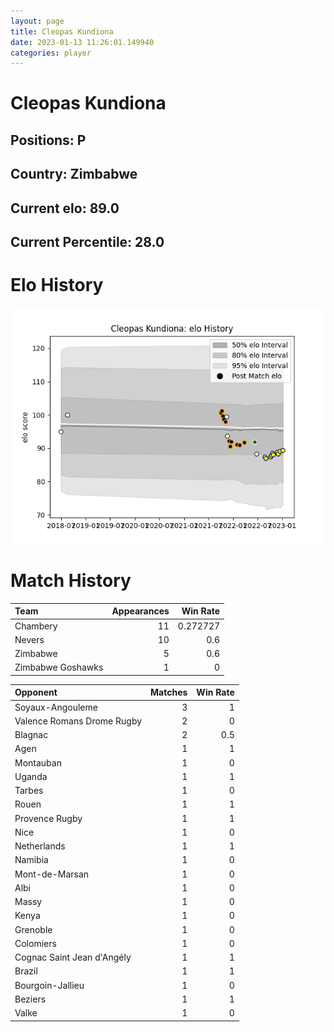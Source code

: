 ```yaml
---  
layout: page  
title: Cleopas Kundiona  
date: 2023-01-13 11:26:01.149940  
categories: player  
---
```

# Cleopas Kundiona

## Positions: P

## Country: Zimbabwe

## Current elo: 89.0

## Current Percentile: 28.0

# Elo History


![elo history](history_CleopasKundiona.png)
# Match History


| Team              |   Appearances |   Win Rate |
|:------------------|--------------:|-----------:|
| Chambery          |            11 |   0.272727 |
| Nevers            |            10 |   0.6      |
| Zimbabwe          |             5 |   0.6      |
| Zimbabwe Goshawks |             1 |   0        |

| Opponent                   |   Matches |   Win Rate |
|:---------------------------|----------:|-----------:|
| Soyaux-Angouleme           |         3 |        1   |
| Valence Romans Drome Rugby |         2 |        0   |
| Blagnac                    |         2 |        0.5 |
| Agen                       |         1 |        1   |
| Montauban                  |         1 |        0   |
| Uganda                     |         1 |        1   |
| Tarbes                     |         1 |        0   |
| Rouen                      |         1 |        1   |
| Provence Rugby             |         1 |        1   |
| Nice                       |         1 |        0   |
| Netherlands                |         1 |        1   |
| Namibia                    |         1 |        0   |
| Mont-de-Marsan             |         1 |        0   |
| Albi                       |         1 |        0   |
| Massy                      |         1 |        0   |
| Kenya                      |         1 |        0   |
| Grenoble                   |         1 |        0   |
| Colomiers                  |         1 |        0   |
| Cognac Saint Jean d'Angély |         1 |        1   |
| Brazil                     |         1 |        1   |
| Bourgoin-Jallieu           |         1 |        0   |
| Beziers                    |         1 |        1   |
| Valke                      |         1 |        0   |